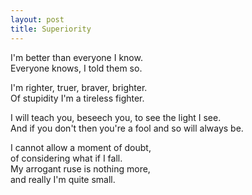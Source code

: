 ```yaml
---
layout: post
title: Superiority
---
```


I'm better than everyone I know.  
Everyone knows, I told them so.

I'm righter, truer, braver, brighter.  
Of stupidity I'm a tireless fighter.

I will teach you, beseech you, to see the light I see.  
And if you don't then you're a fool and so will always be.

I cannot allow a moment of doubt,  
of considering what if I fall.  
My arrogant ruse is nothing more,  
and really I'm quite small.
